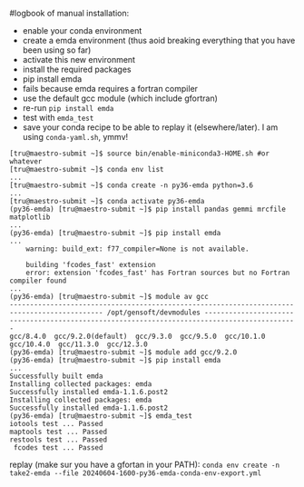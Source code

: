 #logbook of manual installation:
-    enable your conda environment
-    create a emda environment (thus aoid breaking everything that you have been using so far)
-    activate this new environment
-    install the required packages
-    pip install emda 
-    fails because emda requires a fortran compiler
-    use the default gcc module (which include gfortran)
-    re-run `pip install emda`
-    test with `emda_test` 
-    save your conda recipe to be able to replay it (elsewhere/later). I am using `conda-yaml.sh`, ymmv!


```
[tru@maestro-submit ~]$ source bin/enable-miniconda3-HOME.sh #or whatever
[tru@maestro-submit ~]$ conda env list
...
[tru@maestro-submit ~]$ conda create -n py36-emda python=3.6
...
[tru@maestro-submit ~]$ conda activate py36-emda
(py36-emda) [tru@maestro-submit ~]$ pip install pandas gemmi mrcfile matplotlib
...
(py36-emda) [tru@maestro-submit ~]$ pip install emda
...
    warning: build_ext: f77_compiler=None is not available.
 
    building 'fcodes_fast' extension
    error: extension 'fcodes_fast' has Fortran sources but no Fortran compiler found
...
(py36-emda) [tru@maestro-submit ~]$ module av gcc
--------------------------------------------------------------------------------------------- /opt/gensoft/devmodules ---------------------------------------------------------------------------------------------
gcc/8.4.0  gcc/9.2.0(default)  gcc/9.3.0  gcc/9.5.0  gcc/10.1.0  gcc/10.4.0  gcc/11.3.0  gcc/12.3.0
(py36-emda) [tru@maestro-submit ~]$ module add gcc/9.2.0
(py36-emda) [tru@maestro-submit ~]$ pip install emda
...
Successfully built emda
Installing collected packages: emda
Successfully installed emda-1.1.6.post2
Installing collected packages: emda
Successfully installed emda-1.1.6.post2
(py36-emda) [tru@maestro-submit ~]$ emda_test
iotools test ... Passed
maptools test ... Passed
restools test ... Passed
 fcodes test ... Passed
```

replay (make sur you have a gfortan in your PATH):
`conda env create -n take2-emda --file 20240604-1600-py36-emda-conda-env-export.yml`

